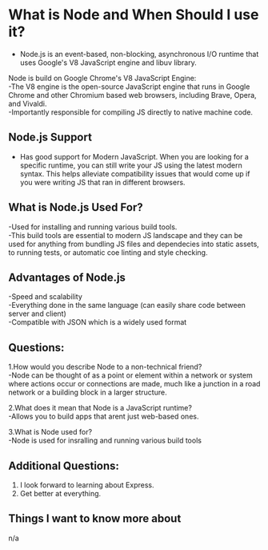 # What is Node and When Should I use it?  

- Node.js is an event-based, non-blocking, asynchronous I/O runtime that uses Google's V8 JavaScript engine and libuv library.
  
Node is build on Google Chrome's V8 JavaScript Engine:  
-The V8 engine is the open-source JavaScript engine that runs in Google Chrome and other Chromium based web browsers, including Brave, Opera, and Vivaldi.  
-Importantly responsible for compiling JS directly to native machine code.  

## Node.js Support  
- Has good support for Modern JavaScript. When you are looking for a specific runtime, you can still write your JS using the latest modern syntax. This helps alleviate compatibility issues that would come up if you were writing JS that ran in different browsers.

## What is Node.js Used For?  
-Used for installing and running various build tools.  
-This build tools are essential to modern JS landscape and they can be used for anything from bundling JS files and dependecies into static assets, to running tests, or automatic coe linting and style checking.  

## Advantages of Node.js  
-Speed and scalability  
-Everything done in the same language (can easily share code between server and client)  
-Compatible with JSON which is a widely used format  

## Questions:  
1.How would you describe Node to a non-technical friend?    
-Node can be thought of as a point or element within a network or system where actions occur or connections are made, much like a junction in a road network or a building block in a larger structure.  

2.What does it mean that Node is a JavaScript runtime?  
-Allows you to build apps that arent just web-based ones.  

3.What is Node used for?  
-Node is used for insralling and running various build tools  

## Additional Questions:  

1. I look forward to learning about Express.
2. Get better at everything.


## Things I want to know more about  
n/a


 

  
